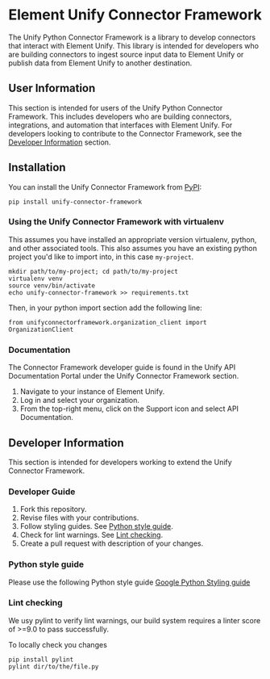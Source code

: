 # Element Unify Connector Framework

The Unify Python Connector Framework is a library to develop connectors that interact
with Element Unify. This library is intended for developers who are building connectors to
ingest source input data to Element Unify or publish data from Element Unify to another
destination.

## User Information

This section is intended for users of the Unify Python Connector Framework. This includes
developers who are building connectors, integrations, and automation that interfaces
with Element Unify. For developers looking to contribute to the Connector Framework, see the
[Developer Information](#developer-information) section.

## Installation
You can install the Unify Connector Framework from [PyPI](pypi.org/project/unify-connector-framework):

`pip install unify-connector-framework`

### Using the Unify Connector Framework with virtualenv

This assumes you have installed an appropriate version virtualenv, python, and
other associated tools. This also assumes you have an existing python project
you'd like to import into, in this case `my-project`.

    mkdir path/to/my-project; cd path/to/my-project
    virtualenv venv
    source venv/bin/activate
    echo unify-connector-framework >> requirements.txt

Then, in your python import section add the following line:

    from unifyconnectorframework.organization_client import OrganizationClient

### Documentation
The Connector Framework developer guide is found in the Unify API Documentation Portal under the Unify Connector Framework section.

1. Navigate to your instance of Element Unify.
2. Log in and select your organization.
3. From the top-right menu, click on the Support icon and select API Documentation.

## Developer Information

This section is intended for developers working to extend the Unify Connector Framework.

### Developer Guide

1. Fork this repository.
2. Revise files with your contributions.
3. Follow styling guides. See [Python style guide](#python-style-guide).
4. Check for lint warnings. See [Lint checking](#lint-checking).
5. Create a pull request with description of your changes.

### Python style guide

Please use the following Python style guide
[Google Python Styling guide](https://google.github.io/styleguide/pyguide.html)
### Lint checking

We usy pylint to verify lint warnings, our build system requires a linter score
of >=9.0 to pass successfully.
 
To locally check you changes
```
pip install pylint
pylint dir/to/the/file.py
```
